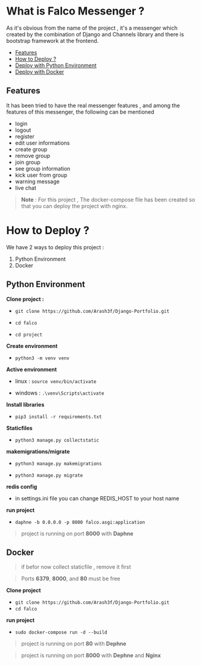 # What is Falco Messenger ?
As it's obvious from the name of the project , it's a messenger which created by the combination of Django and Channels library and there is bootstrap framework at the frontend.
- [Features](https://github.com/Arash3f/falco_messenger#features)
- [How to Deploy ?](https://github.com/Arash3f/falco_messenger#how-to-deploy-)
- [Deploy with Python Environment ](https://github.com/Arash3f/falco_messenger#python-environment)
- [Deploy with Docker ](https://github.com/Arash3f/falco_messenger#docker)

## Features
It has been tried to have the real messenger features , and among the features of this messenger, the following can be mentioned
- login
- logout
- register
- edit user informations
- create group
- remove group
- join group
- see group information
- kick user from group
- warning message
- live chat

>**Note** : For this project , The docker-compose file has been created so that you can deploy the project with nginx.

# How to Deploy ?
We have 2 ways to deploy this project  :
1. Python Environment
2. Docker

## Python Environment
**Clone project :**

- `git clone https://github.com/Arash3f/Django-Portfolio.git`

- `cd falco`

- `cd project`

**Create environment**

- `python3 -m venv venv`

**Active environment**

- linux : `source venv/bin/activate`

- windows : `.\venv\Scripts\activate`

**Install libraries**

- `pip3 install -r requirements.txt`

**Staticfiles**

- `python3 manage.py collectstatic`

**makemigrations/migrate**

- `python3 manage.py makemigrations`

- `python3 manage.py migrate`

**redis config**

-  in settings.ini file you can change REDIS_HOST to your host name

**run project**

- `daphne -b 0.0.0.0 -p 8000 falco.asgi:application`

> project is running on port **8000** with **Daphne**

## Docker
> if befor now  collect staticfile , remove it first

> Ports **6379**, **8000**, and **80** must be free

**Clone project**

- `git clone https://github.com/Arash3f/Django-Portfolio.git`
- `cd falco`

**run project**

- `sudo docker-compose run -d --build`

> project is running on port **80**  with **Dephne**

> project is running on port **8000**  with **Dephne** and **Nginx**
